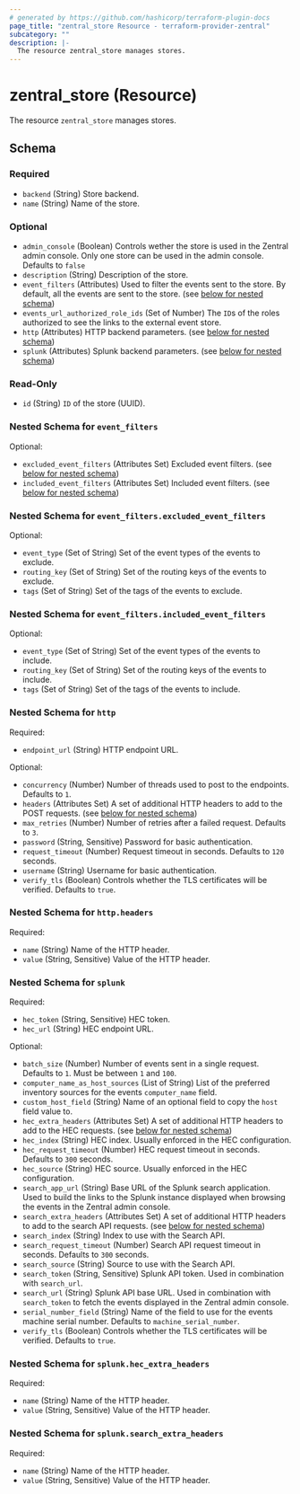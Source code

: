 ```yaml
---
# generated by https://github.com/hashicorp/terraform-plugin-docs
page_title: "zentral_store Resource - terraform-provider-zentral"
subcategory: ""
description: |-
  The resource zentral_store manages stores.
---
```


# zentral_store (Resource)

The resource `zentral_store` manages stores.



<!-- schema generated by tfplugindocs -->
## Schema

### Required

- `backend` (String) Store backend.
- `name` (String) Name of the store.

### Optional

- `admin_console` (Boolean) Controls wether the store is used in the Zentral admin console. Only one store can be used in the admin console. Defaults to `false`
- `description` (String) Description of the store.
- `event_filters` (Attributes) Used to filter the events sent to the store. By default, all the events are sent to the store. (see [below for nested schema](#nestedatt--event_filters))
- `events_url_authorized_role_ids` (Set of Number) The `ID`s of the roles authorized to see the links to the external event store.
- `http` (Attributes) HTTP backend parameters. (see [below for nested schema](#nestedatt--http))
- `splunk` (Attributes) Splunk backend parameters. (see [below for nested schema](#nestedatt--splunk))

### Read-Only

- `id` (String) `ID` of the store (UUID).

<a id="nestedatt--event_filters"></a>
### Nested Schema for `event_filters`

Optional:

- `excluded_event_filters` (Attributes Set) Excluded event filters. (see [below for nested schema](#nestedatt--event_filters--excluded_event_filters))
- `included_event_filters` (Attributes Set) Included event filters. (see [below for nested schema](#nestedatt--event_filters--included_event_filters))

<a id="nestedatt--event_filters--excluded_event_filters"></a>
### Nested Schema for `event_filters.excluded_event_filters`

Optional:

- `event_type` (Set of String) Set of the event types of the events to exclude.
- `routing_key` (Set of String) Set of the routing keys of the events to exclude.
- `tags` (Set of String) Set of the tags of the events to exclude.


<a id="nestedatt--event_filters--included_event_filters"></a>
### Nested Schema for `event_filters.included_event_filters`

Optional:

- `event_type` (Set of String) Set of the event types of the events to include.
- `routing_key` (Set of String) Set of the routing keys of the events to include.
- `tags` (Set of String) Set of the tags of the events to include.



<a id="nestedatt--http"></a>
### Nested Schema for `http`

Required:

- `endpoint_url` (String) HTTP endpoint URL.

Optional:

- `concurrency` (Number) Number of threads used to post to the endpoints. Defaults to `1`.
- `headers` (Attributes Set) A set of additional HTTP headers to add to the POST requests. (see [below for nested schema](#nestedatt--http--headers))
- `max_retries` (Number) Number of retries after a failed request. Defaults to `3`.
- `password` (String, Sensitive) Password for basic authentication.
- `request_timeout` (Number) Request timeout in seconds. Defaults to `120` seconds.
- `username` (String) Username for basic authentication.
- `verify_tls` (Boolean) Controls whether the TLS certificates will be verified. Defaults to `true`.

<a id="nestedatt--http--headers"></a>
### Nested Schema for `http.headers`

Required:

- `name` (String) Name of the HTTP header.
- `value` (String, Sensitive) Value of the HTTP header.



<a id="nestedatt--splunk"></a>
### Nested Schema for `splunk`

Required:

- `hec_token` (String, Sensitive) HEC token.
- `hec_url` (String) HEC endpoint URL.

Optional:

- `batch_size` (Number) Number of events sent in a single request. Defaults to `1`. Must be between `1` and `100`.
- `computer_name_as_host_sources` (List of String) List of the preferred inventory sources for the events `computer_name` field.
- `custom_host_field` (String) Name of an optional field to copy the `host` field value to.
- `hec_extra_headers` (Attributes Set) A set of additional HTTP headers to add to the HEC requests. (see [below for nested schema](#nestedatt--splunk--hec_extra_headers))
- `hec_index` (String) HEC index. Usually enforced in the HEC configuration.
- `hec_request_timeout` (Number) HEC request timeout in seconds. Defaults to `300` seconds.
- `hec_source` (String) HEC source. Usually enforced in the HEC configuration.
- `search_app_url` (String) Base URL of the Splunk search application. Used to build the links to the Splunk instance displayed when browsing the events in the Zentral admin console.
- `search_extra_headers` (Attributes Set) A set of additional HTTP headers to add to the search API requests. (see [below for nested schema](#nestedatt--splunk--search_extra_headers))
- `search_index` (String) Index to use with the Search API.
- `search_request_timeout` (Number) Search API request timeout in seconds. Defaults to `300` seconds.
- `search_source` (String) Source to use with the Search API.
- `search_token` (String, Sensitive) Splunk API token. Used in combination with `search_url`.
- `search_url` (String) Splunk API base URL. Used in combination with `search_token` to fetch the events displayed in the Zentral admin console.
- `serial_number_field` (String) Name of the field to use for the events machine serial number. Defaults to `machine_serial_number`.
- `verify_tls` (Boolean) Controls whether the TLS certificates will be verified. Defaults to `true`.

<a id="nestedatt--splunk--hec_extra_headers"></a>
### Nested Schema for `splunk.hec_extra_headers`

Required:

- `name` (String) Name of the HTTP header.
- `value` (String, Sensitive) Value of the HTTP header.


<a id="nestedatt--splunk--search_extra_headers"></a>
### Nested Schema for `splunk.search_extra_headers`

Required:

- `name` (String) Name of the HTTP header.
- `value` (String, Sensitive) Value of the HTTP header.
